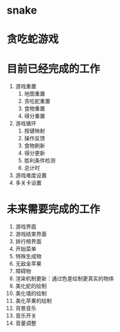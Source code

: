 # snake
# 贪吃蛇游戏

# 目前已经完成的工作
1. 游戏重置
   1. 地图重置
   2. 贪吃蛇重置
   3. 食物重置
   4. 得分重置
2. 游戏循环
   1. 按键映射
   2. 操作反馈
   3. 食物刷新
   4. 得分更新
   5. 胜利条件检测
   6. 总计时
3. 游戏难度设置
4. 多关卡设置

# 未来需要完成的工作
1. 游戏界面
  1. 游戏结束界面
  2. 排行榜界面
  3. 开始菜单
2. 特殊生成物
  1. 无敌金苹果
  2. 障碍物
3. 渲染机制更新：通过色差绘制更真实的物体
  1. 美化蛇的绘制
  2. 美化墙的绘制
  3. 美化苹果的绘制
4. 背景音乐
  1. 音乐开关
  2. 音量调整 
